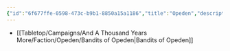 ```yaml
---
{"id":"6f677ffe-0598-473c-b9b1-8850a15a1186","title":"Opeden","description":"Faction - Opeden","publish":true,"date_created":"Tuesday, April 2nd 2024, 6:04:35 pm","date_modified":"Tuesday, April 9th 2024, 8:36:11 pm","path":"Tabletop/Campaigns/And A Thousand Years More/Faction/Opeden/index.md","permalink":"/tabletop/campaigns/and-a-thousand-years-more/faction/opeden/index/","PassFrontmatter":true}
---
```



- [[Tabletop/Campaigns/And A Thousand Years More/Faction/Opeden/Bandits of Opeden\|Bandits of Opeden]]

